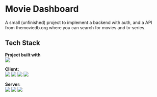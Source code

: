 # Movie Dashboard

A small (unfinished) project to implement a backend with auth, and a API from themoviedb.org where you can search for movies and tv-series.

## Tech Stack

**Project built with**  
![](https://img.shields.io/badge/-Javascript-f7df1e?style=flat&logo=javascript&logoColor=black)

**Client:**  
![](https://img.shields.io/badge/-React-45b8d8?style=flat&logo=react&logoColor=white)
![](https://img.shields.io/badge/-React_Router-CA4245?style=flat&logo=reactrouter&logoColor=white)
![](https://img.shields.io/badge/-MaterialUI-007FFF?style=flat&logo=mui&logoColor=white)
![](https://img.shields.io/badge/-Redux-764ABC?style=flat&logo=redux&logoColor=white)

**Server:**  
![](https://img.shields.io/badge/-NodeJS-339933?style=flat&logo=nodedotjs&logoColor=white)
![](https://img.shields.io/badge/-Express-000000?style=flat&logo=express&logoColor=white)
![](https://img.shields.io/badge/-MongoDB-47A248?style=flat&logo=mongodb&logoColor=white)
